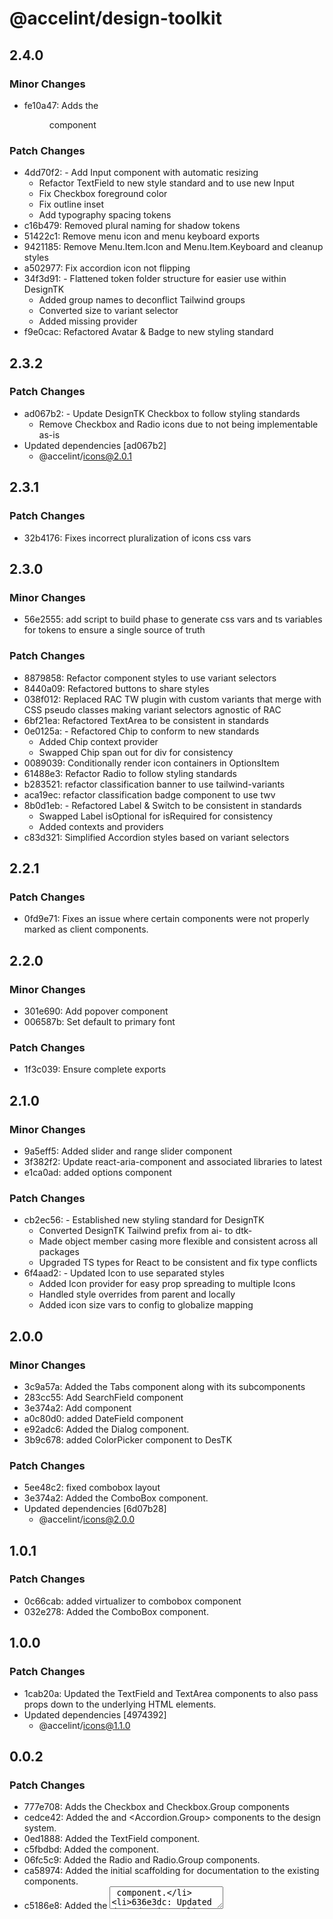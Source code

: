 # @accelint/design-toolkit

## 2.4.0

### Minor Changes

- fe10a47: Adds the <menu> component

### Patch Changes

- 4dd70f2: - Add Input component with automatic resizing
  - Refactor TextField to new style standard and to use new Input
  - Fix Checkbox foreground color
  - Fix outline inset
  - Add typography spacing tokens
- c16b479: Removed plural naming for shadow tokens
- 51422c1: Remove menu icon and menu keyboard exports
- 9421185: Remove Menu.Item.Icon and Menu.Item.Keyboard and cleanup styles
- a502977: Fix accordion icon not flipping
- 34f3d91: - Flattened token folder structure for easier use within DesignTK
  - Added group names to deconflict Tailwind groups
  - Converted size to variant selector
  - Added missing provider
- f9e0cac: Refactored Avatar & Badge to new styling standard

## 2.3.2

### Patch Changes

- ad067b2: - Update DesignTK Checkbox to follow styling standards
  - Remove Checkbox and Radio icons due to not being implementable as-is
- Updated dependencies [ad067b2]
  - @accelint/icons@2.0.1

## 2.3.1

### Patch Changes

- 32b4176: Fixes incorrect pluralization of icons css vars

## 2.3.0

### Minor Changes

- 56e2555: add script to build phase to generate css vars and ts variables for tokens to ensure a single source of truth

### Patch Changes

- 8879858: Refactor component styles to use variant selectors
- 8440a09: Refactored buttons to share styles
- 038f012: Replaced RAC TW plugin with custom variants that merge with CSS pseudo classes making variant selectors agnostic of RAC
- 6bf21ea: Refactored TextArea to be consistent in standards
- 0e0125a: - Refactored Chip to conform to new standards
  - Added Chip context provider
  - Swapped Chip span out for div for consistency
- 0089039: Conditionally render icon containers in OptionsItem
- 61488e3: Refactor Radio to follow styling standards
- b283521: refactor classification banner to use tailwind-variants
- aca19ec: refactor classification badge component to use twv
- 8b0d1eb: - Refactored Label & Switch to be consistent in standards
  - Swapped Label isOptional for isRequired for consistency
  - Added contexts and providers
- c83d321: Simplified Accordion styles based on variant selectors

## 2.2.1

### Patch Changes

- 0fd9e71: Fixes an issue where certain components were not properly marked as client components.

## 2.2.0

### Minor Changes

- 301e690: Add popover component
- 006587b: Set default to primary font

### Patch Changes

- 1f3c039: Ensure complete exports

## 2.1.0

### Minor Changes

- 9a5eff5: Added slider and range slider component
- 3f382f2: Update react-aria-component and associated libraries to latest
- e1ca0ad: added options component

### Patch Changes

- cb2ec56: - Established new styling standard for DesignTK
  - Converted DesignTK Tailwind prefix from ai- to dtk-
  - Made object member casing more flexible and consistent across all packages
  - Upgraded TS types for React to be consistent and fix type conflicts
- 6f4aad2: - Updated Icon to use separated styles
  - Added Icon provider for easy prop spreading to multiple Icons
  - Handled style overrides from parent and locally
  - Added icon size vars to config to globalize mapping

## 2.0.0

### Minor Changes

- 3c9a57a: Added the Tabs component along with its subcomponents
- 283cc55: Add SearchField component
- 3e374a2: Add <QueryBuilder> component
- a0c80d0: added DateField component
- e92adc6: Added the Dialog component.
- 3b9c678: added ColorPicker component to DesTK

### Patch Changes

- 5ee48c2: fixed combobox layout
- 3e374a2: Added the ComboBox component.
- Updated dependencies [6d07b28]
  - @accelint/icons@2.0.0

## 1.0.1

### Patch Changes

- 0c66cab: added virtualizer to combobox component
- 032e278: Added the ComboBox component.

## 1.0.0

### Patch Changes

- 1cab20a: Updated the TextField and TextArea components to also pass props down to the underlying HTML elements.
- Updated dependencies [4974392]
  - @accelint/icons@1.1.0

## 0.0.2

### Patch Changes

- 777e708: Adds the Checkbox and Checkbox.Group components
- cedce42: Added the <Accordion> and <Accordion.Group> components to the design system.
- 0ed1888: Added the TextField component.
- c5fbdbd: Added the <Switch> component.
- 06fc5c9: Added the Radio and Radio.Group components.
- ca58974: Added the initial scaffolding for documentation to the existing components.
- c5186e8: Added the <TextArea> component.
- 636e3dc: Updated dependencies.
- Updated dependencies [0278535]
  - @accelint/icons@2.0.0

## 0.0.1

### Patch Changes

- 4047209: Initial Release
